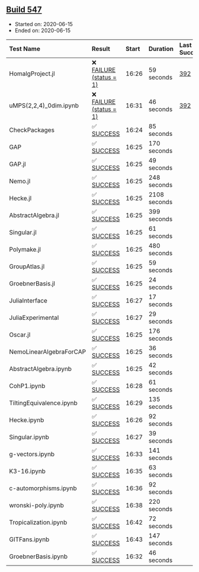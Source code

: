 ## [Build 547](https://oscarci.mathematik.uni-kl.de/job/oscar-julia-1.4/547/)

* Started on: 2020-06-15
* Ended on: 2020-06-15

| Test Name    | Result | Start | Duration | Last Success | First Failure |
|:-------------|:-------|:------|:---------|:-------------|:--------------|
| HomalgProject.jl | ❌ [FAILURE (status = 1)](https://oscarci.mathematik.uni-kl.de/job/oscar-julia-1.4/547/artifact/logs/build-547/HomalgProject.jl.log) | 16:26 | 59 seconds | [392](https://oscarci.mathematik.uni-kl.de/job/oscar-julia-1.4/392/) | [393](https://oscarci.mathematik.uni-kl.de/job/oscar-julia-1.4/393/) |
| uMPS(2,2,4)_0dim.ipynb | ❌ [FAILURE (status = 1)](https://oscarci.mathematik.uni-kl.de/job/oscar-julia-1.4/547/artifact/logs/build-547/uMPS-2-2-4-_0dim.ipynb.log) | 16:31 | 46 seconds | [392](https://oscarci.mathematik.uni-kl.de/job/oscar-julia-1.4/392/) | [393](https://oscarci.mathematik.uni-kl.de/job/oscar-julia-1.4/393/) |
| CheckPackages | ✅ [SUCCESS](https://oscarci.mathematik.uni-kl.de/job/oscar-julia-1.4/547/artifact/logs/build-547/CheckPackages.log) | 16:24 | 85 seconds |  |  |
| GAP | ✅ [SUCCESS](https://oscarci.mathematik.uni-kl.de/job/oscar-julia-1.4/547/artifact/logs/build-547/GAP.log) | 16:25 | 170 seconds |  |  |
| GAP.jl | ✅ [SUCCESS](https://oscarci.mathematik.uni-kl.de/job/oscar-julia-1.4/547/artifact/logs/build-547/GAP.jl.log) | 16:25 | 49 seconds |  |  |
| Nemo.jl | ✅ [SUCCESS](https://oscarci.mathematik.uni-kl.de/job/oscar-julia-1.4/547/artifact/logs/build-547/Nemo.jl.log) | 16:25 | 248 seconds |  |  |
| Hecke.jl | ✅ [SUCCESS](https://oscarci.mathematik.uni-kl.de/job/oscar-julia-1.4/547/artifact/logs/build-547/Hecke.jl.log) | 16:25 | 2108 seconds |  |  |
| AbstractAlgebra.jl | ✅ [SUCCESS](https://oscarci.mathematik.uni-kl.de/job/oscar-julia-1.4/547/artifact/logs/build-547/AbstractAlgebra.jl.log) | 16:25 | 399 seconds |  |  |
| Singular.jl | ✅ [SUCCESS](https://oscarci.mathematik.uni-kl.de/job/oscar-julia-1.4/547/artifact/logs/build-547/Singular.jl.log) | 16:25 | 61 seconds |  |  |
| Polymake.jl | ✅ [SUCCESS](https://oscarci.mathematik.uni-kl.de/job/oscar-julia-1.4/547/artifact/logs/build-547/Polymake.jl.log) | 16:25 | 480 seconds |  |  |
| GroupAtlas.jl | ✅ [SUCCESS](https://oscarci.mathematik.uni-kl.de/job/oscar-julia-1.4/547/artifact/logs/build-547/GroupAtlas.jl.log) | 16:25 | 59 seconds |  |  |
| GroebnerBasis.jl | ✅ [SUCCESS](https://oscarci.mathematik.uni-kl.de/job/oscar-julia-1.4/547/artifact/logs/build-547/GroebnerBasis.jl.log) | 16:25 | 24 seconds |  |  |
| JuliaInterface | ✅ [SUCCESS](https://oscarci.mathematik.uni-kl.de/job/oscar-julia-1.4/547/artifact/logs/build-547/JuliaInterface.log) | 16:27 | 17 seconds |  |  |
| JuliaExperimental | ✅ [SUCCESS](https://oscarci.mathematik.uni-kl.de/job/oscar-julia-1.4/547/artifact/logs/build-547/JuliaExperimental.log) | 16:27 | 29 seconds |  |  |
| Oscar.jl | ✅ [SUCCESS](https://oscarci.mathematik.uni-kl.de/job/oscar-julia-1.4/547/artifact/logs/build-547/Oscar.jl.log) | 16:25 | 176 seconds |  |  |
| NemoLinearAlgebraForCAP | ✅ [SUCCESS](https://oscarci.mathematik.uni-kl.de/job/oscar-julia-1.4/547/artifact/logs/build-547/NemoLinearAlgebraForCAP.log) | 16:25 | 36 seconds |  |  |
| AbstractAlgebra.ipynb | ✅ [SUCCESS](https://oscarci.mathematik.uni-kl.de/job/oscar-julia-1.4/547/artifact/logs/build-547/AbstractAlgebra.ipynb.log) | 16:25 | 42 seconds |  |  |
| CohP1.ipynb | ✅ [SUCCESS](https://oscarci.mathematik.uni-kl.de/job/oscar-julia-1.4/547/artifact/logs/build-547/CohP1.ipynb.log) | 16:28 | 61 seconds |  |  |
| TiltingEquivalence.ipynb | ✅ [SUCCESS](https://oscarci.mathematik.uni-kl.de/job/oscar-julia-1.4/547/artifact/logs/build-547/TiltingEquivalence.ipynb.log) | 16:29 | 135 seconds |  |  |
| Hecke.ipynb | ✅ [SUCCESS](https://oscarci.mathematik.uni-kl.de/job/oscar-julia-1.4/547/artifact/logs/build-547/Hecke.ipynb.log) | 16:26 | 92 seconds |  |  |
| Singular.ipynb | ✅ [SUCCESS](https://oscarci.mathematik.uni-kl.de/job/oscar-julia-1.4/547/artifact/logs/build-547/Singular.ipynb.log) | 16:27 | 39 seconds |  |  |
| g-vectors.ipynb | ✅ [SUCCESS](https://oscarci.mathematik.uni-kl.de/job/oscar-julia-1.4/547/artifact/logs/build-547/g-vectors.ipynb.log) | 16:33 | 141 seconds |  |  |
| K3-16.ipynb | ✅ [SUCCESS](https://oscarci.mathematik.uni-kl.de/job/oscar-julia-1.4/547/artifact/logs/build-547/K3-16.ipynb.log) | 16:35 | 63 seconds |  |  |
| c-automorphisms.ipynb | ✅ [SUCCESS](https://oscarci.mathematik.uni-kl.de/job/oscar-julia-1.4/547/artifact/logs/build-547/c-automorphisms.ipynb.log) | 16:36 | 92 seconds |  |  |
| wronski-poly.ipynb | ✅ [SUCCESS](https://oscarci.mathematik.uni-kl.de/job/oscar-julia-1.4/547/artifact/logs/build-547/wronski-poly.ipynb.log) | 16:38 | 220 seconds |  |  |
| Tropicalization.ipynb | ✅ [SUCCESS](https://oscarci.mathematik.uni-kl.de/job/oscar-julia-1.4/547/artifact/logs/build-547/Tropicalization.ipynb.log) | 16:42 | 72 seconds |  |  |
| GITFans.ipynb | ✅ [SUCCESS](https://oscarci.mathematik.uni-kl.de/job/oscar-julia-1.4/547/artifact/logs/build-547/GITFans.ipynb.log) | 16:43 | 147 seconds |  |  |
| GroebnerBasis.ipynb | ✅ [SUCCESS](https://oscarci.mathematik.uni-kl.de/job/oscar-julia-1.4/547/artifact/logs/build-547/GroebnerBasis.ipynb.log) | 16:32 | 46 seconds |  |  |
